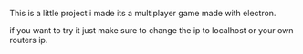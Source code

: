 This is a little project i made its a multiplayer game made with electron.

if you want to try it just make sure to change the ip to localhost or your own routers ip.
